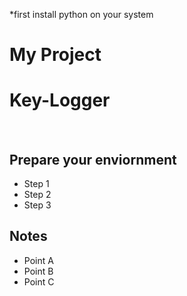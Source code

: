 
*first install python on your system
# My Project

# Key-Logger
&nbsp;

## Prepare your enviornment
* Step 1
* Step 2
* Step 3

## Notes
+ Point A
+ Point B
+ Point C
